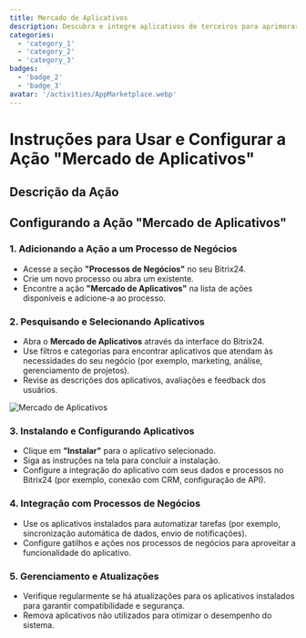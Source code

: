 ```yaml
---
title: Mercado de Aplicativos
description: Descubra e integre aplicativos de terceiros para aprimorar seu negócio.
categories: 
  - 'category_1'
  - 'category_2'
  - 'category_3'
badges: 
  - 'badge_2'
  - 'badge_3'
avatar: '/activities/AppMarketplace.webp'
---
```

# Instruções para Usar e Configurar a Ação "Mercado de Aplicativos"

## Descrição da Ação

## **Configurando a Ação "Mercado de Aplicativos"**

### 1. Adicionando a Ação a um Processo de Negócios
- Acesse a seção **"Processos de Negócios"** no seu Bitrix24.
- Crie um novo processo ou abra um existente.
- Encontre a ação **"Mercado de Aplicativos"** na lista de ações disponíveis e adicione-a ao processo.

### 2. Pesquisando e Selecionando Aplicativos
- Abra o **Mercado de Aplicativos** através da interface do Bitrix24.
- Use filtros e categorias para encontrar aplicativos que atendam às necessidades do seu negócio (por exemplo, marketing, análise, gerenciamento de projetos).
- Revise as descrições dos aplicativos, avaliações e feedback dos usuários.

![Mercado de Aplicativos](/activities/AppMarketplace.webp)

### 3. Instalando e Configurando Aplicativos
- Clique em **"Instalar"** para o aplicativo selecionado.
- Siga as instruções na tela para concluir a instalação.
- Configure a integração do aplicativo com seus dados e processos no Bitrix24 (por exemplo, conexão com CRM, configuração de API).

### 4. Integração com Processos de Negócios
- Use os aplicativos instalados para automatizar tarefas (por exemplo, sincronização automática de dados, envio de notificações).
- Configure gatilhos e ações nos processos de negócios para aproveitar a funcionalidade do aplicativo.

### 5. Gerenciamento e Atualizações
- Verifique regularmente se há atualizações para os aplicativos instalados para garantir compatibilidade e segurança.
- Remova aplicativos não utilizados para otimizar o desempenho do sistema.